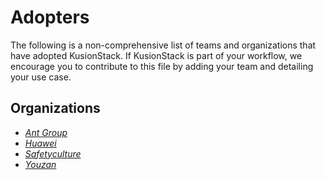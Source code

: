 # Adopters

The following is a non-comprehensive list of teams and organizations that have adopted KusionStack. If KusionStack is part of your workflow, we encourage you to contribute to this file by adding your team and detailing your use case.

## Organizations

+ *[Ant Group](https://www.antgroup.com/)*
+ *[Huawei](https://www.huawei.com/)*
+ *[Safetyculture](https://safetyculture.com/)*
+ *[Youzan](https://www.youzan.com/)*